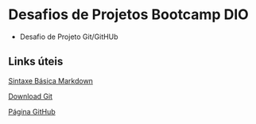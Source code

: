 # Desafios de Projetos Bootcamp DIO
 - Desafio de Projeto Git/GitHUb


## Links úteis
[Sintaxe Básica Markdown](markdownguide.org/basic-syntax/)

[Download Git](https://git-scm.com/download/)

[Página GitHub](https://github.com/)
